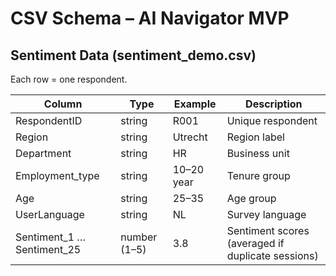 # CSV Schema – AI Navigator MVP

## Sentiment Data (sentiment_demo.csv)
Each row = one respondent.

| Column | Type | Example | Description |
|--------|------|----------|-------------|
| RespondentID | string | R001 | Unique respondent |
| Region | string | Utrecht | Region label |
| Department | string | HR | Business unit |
| Employment_type | string | 10–20 year | Tenure group |
| Age | string | 25–35 | Age group |
| UserLanguage | string | NL | Survey language |
| Sentiment_1 … Sentiment_25 | number (1–5) | 3.8 | Sentiment scores (averaged if duplicate sessions) |
